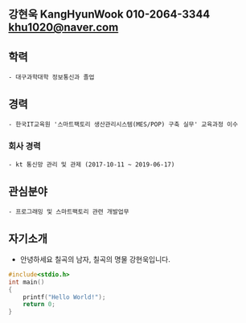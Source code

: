 
강현욱 KangHyunWook 
010-2064-3344 
khu1020@naver.com 
--------------------------------------------------
## 학력
	- 대구과학대학 정보통신과 졸업

## 경력
	- 한국IT교육원 '스마트팩토리 생산관리시스템(MES/POP) 구축 실무' 교육과정 이수
### 회사 경력
	- kt 통신망 관리 및 관제 (2017-10-11 ~ 2019-06-17)
## 관심분야
	- 프로그래밍 및 스마트팩토리 관련 개발업무

## 자기소개
- 안녕하세요 칠곡의 남자, 칠곡의 명물 강현욱입니다.
```C++
#include<stdio.h>
int main()
{
	printf("Hello World!");
	return 0;
}
```
